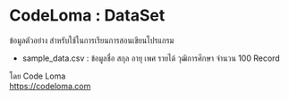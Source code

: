 # CodeLoma : DataSet
ข้อมูลตัวอย่าง สำหรับใช้ในการเรียนการสอนเขียนโปรแกรม
- sample_data.csv : ข้อมูลชื่อ สกุล อายุ เพศ รายได้ วุฒิการศึกษา จำนวน 100 Record

โดย Code Loma \
https://codeloma.com
